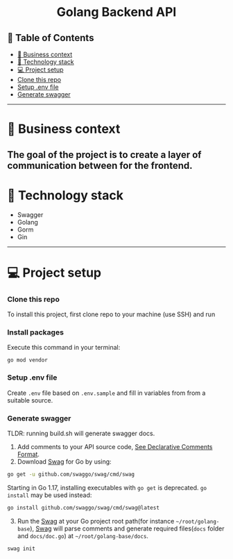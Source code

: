 <h1 align='center'>
  Golang Backend API
</h1>

## 📜 Table of Contents
- [🧐 Business context](#-business-context)
- [🔨 Technology stack](#-technology-stack)
- [💻 Project setup](#-project-setup)
- [Clone this repo](#clone-this-repo)
- [Setup .env file](#setup-env-file)
- [Generate swagger](#generate-swagger)

---

# 🧐 Business context

The goal of the project is to create a layer of communication between for the frontend. 
---

# 🔨 Technology stack

- Swagger
- Golang
- Gorm
- Gin

---


# 💻 Project setup


### Clone this repo

To install this project, first clone repo to your machine (use SSH) and run

### Install packages

Execute this command in your terminal:

```
go mod vendor
```

### Setup .env file

Create `.env` file based on `.env.sample` and fill in variables from from a suitable source.


### Generate swagger
TLDR: running build.sh will generate swagger docs.

1. Add comments to your API source code, [See Declarative Comments Format](https://github.com/swaggo/swag/blob/master/README.md#declarative-comments-format).
2. Download [Swag](https://github.com/swaggo/swag) for Go by using:

```sh
go get -u github.com/swaggo/swag/cmd/swag
```

Starting in Go 1.17, installing executables with `go get` is deprecated. `go install` may be used instead:

```sh
go install github.com/swaggo/swag/cmd/swag@latest
```

3. Run the [Swag](https://github.com/swaggo/swag) at your Go project root path(for instance `~/root/golang-base`),
   [Swag](https://github.com/swaggo/swag) will parse comments and generate required files(`docs` folder and `docs/doc.go`)
   at `~/root/golang-base/docs`.

```sh
swag init
```

